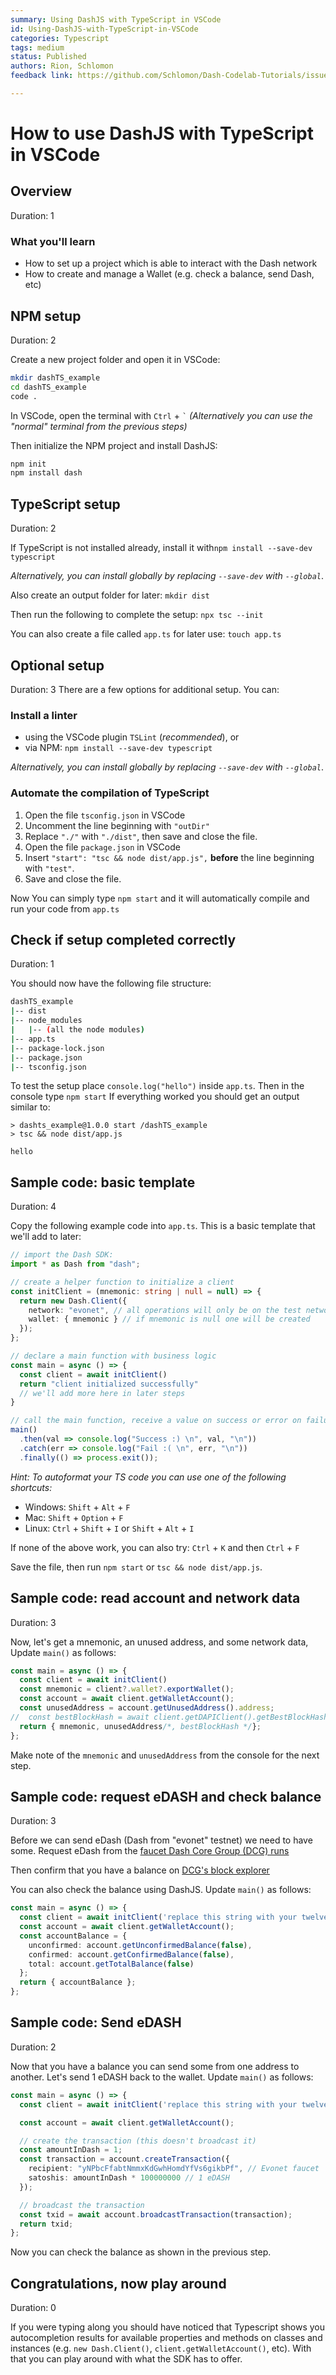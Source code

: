 ```yaml
---
summary: Using DashJS with TypeScript in VSCode
id: Using-DashJS-with-TypeScript-in-VSCode
categories: Typescript
tags: medium
status: Published
authors: Rion, Schlomon
feedback link: https://github.com/Schlomon/Dash-Codelab-Tutorials/issues

---
```



# How to use DashJS with TypeScript in VSCode

<!-- ------------------------ -->
## Overview

Duration: 1

### What you'll learn

* How to set up a project which is able to interact with the Dash network
* How to create and manage a Wallet (e.g. check a balance, send Dash, etc)

<!-- ------------------------ -->
## NPM setup

Duration: 2

Create a new project folder and open it in VSCode:

```sh
mkdir dashTS_example
cd dashTS_example
code .
```

In VSCode, open the terminal with `Ctrl` + `` ` ``
*(Alternatively you can use the "normal" terminal from the previous steps)*

Then initialize the NPM project and install DashJS:

```sh
npm init
npm install dash
```

<!-- ------------------------ -->
## TypeScript setup

Duration: 2

If TypeScript is not installed already, install it with`npm install --save-dev typescript`

*Alternatively, you can install globally by replacing `--save-dev` with `--global`*.

Also create an output folder for later: `mkdir dist`

Then run the following to complete the setup: `npx tsc --init`

You can also create a file called `app.ts` for later use: `touch app.ts`

<!-- ------------------------ -->
## Optional setup

Duration: 3
There are a few options for additional setup. You can:

### Install a linter

* using the VSCode plugin `TSLint` (*recommended*), or
* via NPM: `npm install --save-dev typescript`

*Alternatively, you can install globally by replacing `--save-dev` with `--global`*.

### Automate the compilation of TypeScript

1. Open the file `tsconfig.json` in VSCode
2. Uncomment the line beginning with `"outDir"`
3. Replace `"./"` with `"./dist"`, then save and close the file.
4. Open the file `package.json` in VSCode
5. Insert `"start": "tsc && node dist/app.js",` **before** the line beginning with `"test"`.
6. Save and close the file.

Now You can simply type `npm start` and it will automatically compile and run your code from `app.ts`

<!-- ------------------------ -->
## Check if setup completed correctly

Duration: 1

You should now have the following file structure:

```sh
dashTS_example
|-- dist
|-- node_modules
|   |-- (all the node modules)
|-- app.ts
|-- package-lock.json
|-- package.json
|-- tsconfig.json
```

To test the setup place `console.log("hello")` inside `app.ts`.
Then in the console type `npm start`
If everything worked you should get an output similar to:

```text
> dashts_example@1.0.0 start /dashTS_example
> tsc && node dist/app.js

hello
```

<!-- ------------------------ -->
## Sample code: basic template

Duration: 4

Copy the following example code into `app.ts`.  This is a basic template that we'll add to later:

```typescript
// import the Dash SDK:
import * as Dash from "dash";

// create a helper function to initialize a client
const initClient = (mnemonic: string | null = null) => {
  return new Dash.Client({
    network: "evonet", // all operations will only be on the test network
    wallet: { mnemonic } // if mnemonic is null one will be created
  });
};

// declare a main function with business logic
const main = async () => {
  const client = await initClient()
  return "client initialized successfully"
  // we'll add more here in later steps
}

// call the main function, receive a value on success or error on failure
main()
  .then(val => console.log("Success :) \n", val, "\n"))
  .catch(err => console.log("Fail :( \n", err, "\n"))
  .finally(() => process.exit());
```

*Hint: To autoformat your TS code you can use one of the following shortcuts:*

* Windows: `Shift` + `Alt` + `F`
* Mac: `Shift` + `Option` + `F`
* Linux: `Ctrl` + `Shift` + `I` or `Shift` + `Alt` + `I`

If none of the above work, you can also try:
`Ctrl` + `K` and then `Ctrl` + `F`

Save the file, then run `npm start` or `tsc && node dist/app.js`.

<!-- ------------------------ -->
## Sample code: read account and network data

Duration: 3

Now, let's get a mnemonic, an unused address, and some network data, Update `main()` as follows:

```typescript
const main = async () => {
  const client = await initClient()
  const mnemonic = client?.wallet?.exportWallet();
  const account = await client.getWalletAccount();
  const unusedAddress = account.getUnusedAddress().address;
//  const bestBlockHash = await client.getDAPIClient().getBestBlockHash();
  return { mnemonic, unusedAddress/*, bestBlockHash */};
};

```

Make note of the `mnemonic` and `unusedAddress` from the console for the next step.

<!-- ------------------------ -->
## Sample code: request eDASH and check balance

Duration: 3

Before we can send eDash (Dash from "evonet" testnet) we need to have some. Request eDash from the [faucet Dash Core Group (DCG) runs](http://faucet.evonet.networks.dash.org/)

Then confirm that you have a balance on [DCG's block explorer](http://insight.evonet.networks.dash.org:3001/insight/)

You can also check the balance using DashJS.  Update `main()` as follows:

```typescript
const main = async () => {
  const client = await initClient('replace this string with your twelve word mnemonic string from previous step')
  const account = await client.getWalletAccount();
  const accountBalance = {
    unconfirmed: account.getUnconfirmedBalance(false),
    confirmed: account.getConfirmedBalance(false),
    total: account.getTotalBalance(false)
  };
  return { accountBalance };
};
```

<!-- ------------------------ -->
## Sample code: Send eDASH

Duration: 2

Now that you have a balance you can send some from one address to another.  Let's send 1 eDASH back to the wallet.  Update `main()` as follows:

```typescript
const main = async () => {
  const client = await initClient('replace this string with your twelve word mnemonic string from previous step');

  const account = await client.getWalletAccount();

  // create the transaction (this doesn't broadcast it)
  const amountInDash = 1;
  const transaction = account.createTransaction({
    recipient: "yNPbcFfabtNmmxKdGwhHomdYfVs6gikbPf", // Evonet faucet
    satoshis: amountInDash * 100000000 // 1 eDASH
  });

  // broadcast the transaction
  const txid = await account.broadcastTransaction(transaction);
  return txid;
};
```

Now you can check the balance as shown in the previous step.

<!-- ------------------------ -->
## Congratulations, now play around

Duration: 0

If you were typing along you should have noticed that Typescript shows you autocompletion results for available properties and methods on classes and instances (e.g. `new Dash.Client()`, `client.getWalletAccount()`, etc).  With that you can play around with what the SDK has to offer.
